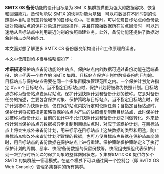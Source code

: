 <?xml version="1.0" encoding="UTF-8"?><?workdir /C:\Users\Admin\AppData\Local\Temp\temp20190704194217826?><?workdir-uri file:/C:/Users/Admin/AppData/Local/Temp/temp20190704194217826/?><?path2project ..\..\..\?><?path2project-uri ../../../?><?path2rootmap-uri ../../../?><topic xmlns:ditaarch="http://dita.oasis-open.org/architecture/2005/" xmlns:dita-ot="http://dita-ot.sourceforge.net/ns/201007/dita-ot" class="- topic/topic " ditaarch:DITAArchVersion="1.2" domains="(topic hi-d) (topic ut-d) (topic indexing-d) (topic hazard-d) (topic abbrev-d) (topic pr-d) (topic sw-d) (topic ui-d)" id="概述" xtrf="file:/d:/safehaven/content/concepts/backup-service-white-paper/概述.md" xtrc="topic:1;182:3"><title class="- topic/title " xtrf="file:/d:/safehaven/content/concepts/backup-service-white-paper/概述.md" xtrc="title:1;182:3">概述</title><body class="- topic/body " xtrf="file:/d:/safehaven/content/concepts/backup-service-white-paper/概述.md" xtrc="body:1;182:3"><p class="- topic/p " xtrf="file:/d:/safehaven/content/concepts/backup-service-white-paper/概述.md" xtrc="p:1;182:3"><b class="+ topic/ph hi-d/b " xtrf="file:/d:/safehaven/content/concepts/backup-service-white-paper/概述.md" xtrc="b:1;182:3">SMTX OS 备份</b>功能的设计目标是为 SMTX 集群提供更为强大的数据容灾、恢复和回溯能力。备份功能以 SMTX 的快照功能为基础，可以将数据在不同时刻的快照副本自动复制至其他城市的目标站点中。在需要时，可以使用目标站点的备份数据对原始站点的保护对象进行回滚操作，并且在原始数据所在站点崩溃时，可以迅速地从目标站点中利用最近时刻的快照重建业务。此外，备份功能还提供了数据对象跨站点克隆的能力。</p></body><topic class="- topic/topic " ditaarch:DITAArchVersion="1.2" domains="(topic hi-d) (topic ut-d) (topic indexing-d) (topic hazard-d) (topic abbrev-d) (topic pr-d) (topic sw-d) (topic ui-d)" id="目标读者" xtrf="file:/d:/safehaven/content/concepts/backup-service-white-paper/概述.md" xtrc="topic:2;182:3"><title class="- topic/title " xtrf="file:/d:/safehaven/content/concepts/backup-service-white-paper/概述.md" xtrc="title:2;182:3">目标读者</title><body class="- topic/body " xtrf="file:/d:/safehaven/content/concepts/backup-service-white-paper/概述.md" xtrc="body:2;182:3"><p class="- topic/p " xtrf="file:/d:/safehaven/content/concepts/backup-service-white-paper/概述.md" xtrc="p:2;182:3">本文面对想了解更多 SMTX OS 备份服务架构设计和工作原理的读者。</p></body></topic><topic class="- topic/topic " ditaarch:DITAArchVersion="1.2" domains="(topic hi-d) (topic ut-d) (topic indexing-d) (topic hazard-d) (topic abbrev-d) (topic pr-d) (topic sw-d) (topic ui-d)" id="术语及缩略语" xtrf="file:/d:/safehaven/content/concepts/backup-service-white-paper/概述.md" xtrc="topic:3;182:3"><title class="- topic/title " xtrf="file:/d:/safehaven/content/concepts/backup-service-white-paper/概述.md" xtrc="title:3;182:3">术语及缩略语</title><body class="- topic/body " xtrf="file:/d:/safehaven/content/concepts/backup-service-white-paper/概述.md" xtrc="body:3;182:3"><p class="- topic/p " xtrf="file:/d:/safehaven/content/concepts/backup-service-white-paper/概述.md" xtrc="p:3;182:3">本文中使用到的术语与缩略语如下：</p><table class="- topic/table " xtrf="file:/d:/safehaven/content/concepts/backup-service-white-paper/概述.md" xtrc="table:1;182:3"><tgroup class="- topic/tgroup " cols="2" xtrf="file:/d:/safehaven/content/concepts/backup-service-white-paper/概述.md" xtrc="tgroup:1;182:3"><colspec class="- topic/colspec " colname="col1" xtrf="file:/d:/safehaven/content/concepts/backup-service-white-paper/概述.md" xtrc="colspec:1;182:3"/><colspec class="- topic/colspec " colname="col2" xtrf="file:/d:/safehaven/content/concepts/backup-service-white-paper/概述.md" xtrc="colspec:2;182:3"/><thead class="- topic/thead " xtrf="file:/d:/safehaven/content/concepts/backup-service-white-paper/概述.md" xtrc="thead:1;182:3"><row class="- topic/row " xtrf="file:/d:/safehaven/content/concepts/backup-service-white-paper/概述.md" xtrc="row:1;182:3"><entry class="- topic/entry " align="left" xtrf="file:/d:/safehaven/content/concepts/backup-service-white-paper/概述.md" xtrc="entry:1;182:3"><b class="+ topic/ph hi-d/b " xtrf="file:/d:/safehaven/content/concepts/backup-service-white-paper/概述.md" xtrc="b:2;182:3">术语</b></entry><entry class="- topic/entry " align="left" xtrf="file:/d:/safehaven/content/concepts/backup-service-white-paper/概述.md" xtrc="entry:2;182:3"><b class="+ topic/ph hi-d/b " xtrf="file:/d:/safehaven/content/concepts/backup-service-white-paper/概述.md" xtrc="b:3;182:3">描述</b></entry></row></thead><tbody class="- topic/tbody " xtrf="file:/d:/safehaven/content/concepts/backup-service-white-paper/概述.md" xtrc="tbody:1;182:3"><row class="- topic/row " xtrf="file:/d:/safehaven/content/concepts/backup-service-white-paper/概述.md" xtrc="row:2;182:3"><entry class="- topic/entry " align="left" xtrf="file:/d:/safehaven/content/concepts/backup-service-white-paper/概述.md" xtrc="entry:3;182:3">保护站点</entry><entry class="- topic/entry " align="left" xtrf="file:/d:/safehaven/content/concepts/backup-service-white-paper/概述.md" xtrc="entry:4;182:3">备份功能的主站点。保护站点内的数据可通过备份功能在远端备份，站点代表一个独立的 SMTX 集群。</entry></row><row class="- topic/row " xtrf="file:/d:/safehaven/content/concepts/backup-service-white-paper/概述.md" xtrc="row:3;182:3"><entry class="- topic/entry " align="left" xtrf="file:/d:/safehaven/content/concepts/backup-service-white-paper/概述.md" xtrc="entry:5;182:3">目标站点</entry><entry class="- topic/entry " align="left" xtrf="file:/d:/safehaven/content/concepts/backup-service-white-paper/概述.md" xtrc="entry:6;182:3">保护计划中数据备份的目的地。目标站点与保护站点需要在同一个多集群模块管理范围之内。一个保护计划允许指定 0\~n 个目标站点。当不指定目标站点时，保护计划将被称为快照计划。目标站点亦称为备份站点或远程站点。</entry></row><row class="- topic/row " xtrf="file:/d:/safehaven/content/concepts/backup-service-white-paper/概述.md" xtrc="row:4;182:3"><entry class="- topic/entry " align="left" xtrf="file:/d:/safehaven/content/concepts/backup-service-white-paper/概述.md" xtrc="entry:7;182:3">保护计划</entry><entry class="- topic/entry " align="left" xtrf="file:/d:/safehaven/content/concepts/backup-service-white-paper/概述.md" xtrc="entry:8;182:3">快照计划和备份计划的统称。它是对备份任务的描述，主要包含保护对象、保护策略与目标站点。当不指定目标站点时，保护计划被称为快照计划，仅在保护站点内执行定时快照任务；当指定目标站点时，保护计划将按照指定策略将保护站点内产生的快照组复制至目标站点，此时保护计划被称为备份计划。目前的设计中不允许快照计划和备份计划之间做转化。</entry></row><row class="- topic/row " xtrf="file:/d:/safehaven/content/concepts/backup-service-white-paper/概述.md" xtrc="row:5;182:3"><entry class="- topic/entry " align="left" xtrf="file:/d:/safehaven/content/concepts/backup-service-white-paper/概述.md" xtrc="entry:9;182:3">外来备份计划</entry><entry class="- topic/entry " align="left" xtrf="file:/d:/safehaven/content/concepts/backup-service-white-paper/概述.md" xtrc="entry:10;182:3">当保护站点的数据被异步复制到目标站点时，对应于源保护计划，在目标站点上将会生成外来备份计划，用来标示在目标站点上这块数据的类型和用途，防止目标站点修改外来备份计划所管理的数据，也可方便目标站点数据在保护站点崩溃时，用目标站点的备份数据在保护站点上进行重建。</entry></row><row class="- topic/row " xtrf="file:/d:/safehaven/content/concepts/backup-service-white-paper/概述.md" xtrc="row:6;182:3"><entry class="- topic/entry " align="left" xtrf="file:/d:/safehaven/content/concepts/backup-service-white-paper/概述.md" xtrc="entry:11;182:3">保护策略</entry><entry class="- topic/entry " align="left" xtrf="file:/d:/safehaven/content/concepts/backup-service-white-paper/概述.md" xtrc="entry:12;182:3">保护策略定义了执行保护计划的周期、频率、快照/备份数据的保留份数等。</entry></row><row class="- topic/row " xtrf="file:/d:/safehaven/content/concepts/backup-service-white-paper/概述.md" xtrc="row:7;182:3"><entry class="- topic/entry " align="left" xtrf="file:/d:/safehaven/content/concepts/backup-service-white-paper/概述.md" xtrc="entry:13;182:3">快照组</entry><entry class="- topic/entry " align="left" xtrf="file:/d:/safehaven/content/concepts/backup-service-white-paper/概述.md" xtrc="entry:14;182:3">快照组代表保护计划一次执行时所关联的保护对象的整体数据状态。</entry></row><row class="- topic/row " xtrf="file:/d:/safehaven/content/concepts/backup-service-white-paper/概述.md" xtrc="row:8;182:3"><entry class="- topic/entry " align="left" xtrf="file:/d:/safehaven/content/concepts/backup-service-white-paper/概述.md" xtrc="entry:15;182:3">多集群</entry><entry class="- topic/entry " align="left" xtrf="file:/d:/safehaven/content/concepts/backup-service-white-paper/概述.md" xtrc="entry:16;182:3">SMTX OS 提供的多个 SMTX 的集群统一管理模式。在这个模式下可以通过同一个控制台（即 SMTX OS Web Console）管理多集群内的所有集群。</entry></row></tbody></tgroup></table></body></topic></topic>